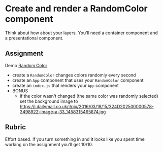 # Create and render a RandomColor component

Think about how about your layers. You'll need a container component
and a presentational component.

## Assignment

Demo [Random Color](https://random-colors-demo.netlify.app)

* create a `RandomColor` changes colors randomly every second
* create an `App` component that uses your `RandomColor` component
* create an `index.js` that renders your `App` component
* BONUS
  * if the color wasn't changed (the same color was randomly selected) set the
    background image to https://i.dailymail.co.uk/i/pix/2016/03/18/15/324D202500000578-3498922-image-a-33_1458315465874.jpg

## Rubric

Effort based. If you turn something in and it looks like you spent time working
on the assignment you'll get 10/10.

